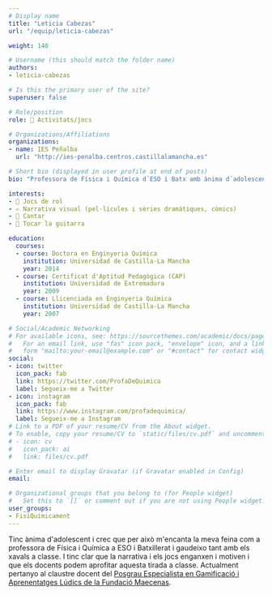```yaml
---
# Display name
title: "Leticia Cabezas"
url: "/equip/leticia-cabezas"

weight: 140

# Username (this should match the folder name)
authors:
- leticia-cabezas

# Is this the primary user of the site?
superuser: false

# Role/position
role: 🧩 Activitats/jocs

# Organizations/Affiliations
organizations:
- name: IES Peñalba
  url: "http://ies-penalba.centros.castillalamancha.es"

# Short bio (displayed in user profile at end of posts)
bio: "Professora de Física i Química d´ESO i Batx amb ànima d´adolescent."

interests:
- 🎲 Jocs de rol
- ✍️ Narrativa visual (pel·lícules i sèries dramàtiques, còmics)
- 🎤 Cantar
- 🎸 Tocar la guitarra

education:
  courses:
  - course: Doctora en Enginyeria Química
    institution: Universidad de Castilla-La Mancha
    year: 2014
  - course: Certificat d'Aptitud Pedagògica (CAP)
    institution: Universidad de Extremadura
    year: 2009  
  - course: Llicenciada en Enginyeria Química
    institution: Universidad de Castilla-La Mancha
    year: 2007  

# Social/Academic Networking
# For available icons, see: https://sourcethemes.com/academic/docs/page-builder/#icons
#   For an email link, use "fas" icon pack, "envelope" icon, and a link in the
#   form "mailto:your-email@example.com" or "#contact" for contact widget.
social:
- icon: twitter
  icon_pack: fab
  link: https://twitter.com/ProfaDeQuimica
  label: Segueix-me a Twitter
- icon: instagram
  icon_pack: fab
  link: https://www.instagram.com/profadequimica/
  label: Segueix-me a Instagram
# Link to a PDF of your resume/CV from the About widget.
# To enable, copy your resume/CV to `static/files/cv.pdf` and uncomment the lines below.
# - icon: cv
#   icon_pack: ai
#   link: files/cv.pdf

# Enter email to display Gravatar (if Gravatar enabled in Config)
email:

# Organizational groups that you belong to (for People widget)
#   Set this to `[]` or comment out if you are not using People widget.
user_groups:
- FisiQuímicament
---
```


Tinc ànima d'adolescent i crec que per això m'encanta la meva feina com a professora de Física i Química a ESO i Batxillerat i gaudeixo tant amb els xavals a classe. I tinc clar que la narrativa i els jocs enganxen i motiven i que els docents podem aprofitar aquesta tirada a classe. Actualment pertanyo al claustre docent del [Posgrau Especialista en Gamificació i Aprenentatges Lúdics de la Fundació Maecenas](https://www.posgradosmaecenas.com/gamificacion).